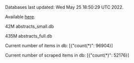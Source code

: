 Databases last updated: Wed May 25 18:50:29 UTC 2022. 

Available [here](https://github.com/cbeauhilton/ash-db/releases).


42M	abstracts_small.db

435M	abstracts_full.db

Current number of items in db:
[{"count(*)": 96904}]

Current number of scraped items in db:
[{"count(*)": 52176}]
